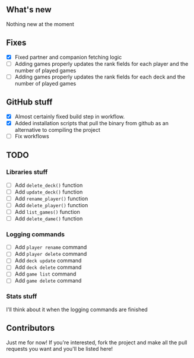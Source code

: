 ## What's new
Nothing new at the moment
## Fixes
- [x] Fixed partner and companion fetching logic
- [ ] Adding games properly updates the rank fields for each player and the number of played games
- [ ] Adding games properly updates the rank fields for each deck and the number of played games
## GitHub stuff
- [x] Almost certainly fixed build step in workflow.
- [x] Added installation scripts that pull the binary from github as an alternative to compiling the project
- [ ] Fix workflows
## TODO
### Libraries stuff
- [ ] Add `delete_deck()` function
- [ ] Add `update_deck()` function
- [ ] Add `rename_player()` function
- [ ] Add `delete_player()` function
- [ ] Add `list_games()` function
- [ ] Add `delete_dame()` function
### Logging commands
- [ ] Add `player rename` command
- [ ] Add `player delete` command
- [ ] Add `deck update` command
- [ ] Add `deck delete` command
- [ ] Add `game list` command
- [ ] Add `game delete` command
### Stats stuff
I'll think about it when the logging commands are finished

## Contributors
Just me for now! If you're interested, fork the project and make all the pull requests you want and you'll be listed here!
